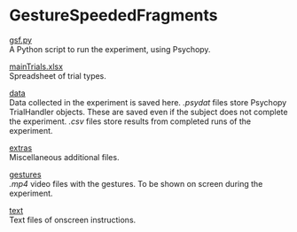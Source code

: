 # GestureSpeededFragments

[gsf.py](gsf.py)  
A Python script to run the experiment, using Psychopy.

[mainTrials.xlsx](mainTrials.xlsx)  
Spreadsheet of trial types.

[data](data/)  
Data collected in the experiment is saved here. *.psydat* files store Psychopy TrialHandler objects. These are saved even if the subject does not complete the experiment. *.csv* files store results from completed runs of the experiment.

[extras](extras/)  
Miscellaneous additional files.

[gestures](gestures/)  
*.mp4* video files with the gestures. To be shown on screen during the experiment.

[text](text/)  
Text files of onscreen instructions.
